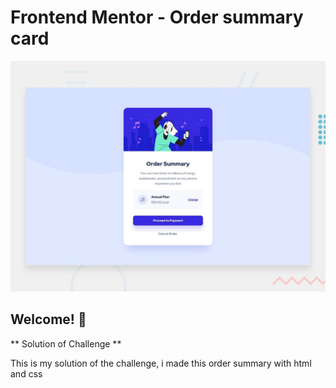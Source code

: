 # Frontend Mentor - Order summary card

![Design preview for the Order summary card coding challenge](./design/desktop-preview.jpg)

## Welcome! 👋

** Solution of Challenge **


This is my solution of the challenge, i made this order summary with html and css
